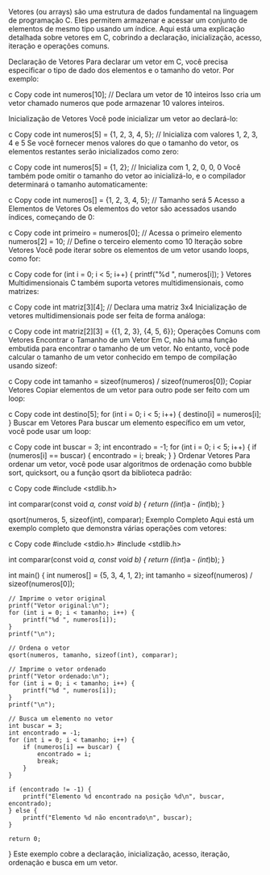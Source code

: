 Vetores (ou arrays) são uma estrutura de dados fundamental na linguagem de programação C. Eles permitem armazenar e acessar um conjunto de elementos de mesmo tipo usando um índice. Aqui está uma explicação detalhada sobre vetores em C, cobrindo a declaração, inicialização, acesso, iteração e operações comuns.

Declaração de Vetores
Para declarar um vetor em C, você precisa especificar o tipo de dado dos elementos e o tamanho do vetor. Por exemplo:

c
Copy code
int numeros[10]; // Declara um vetor de 10 inteiros
Isso cria um vetor chamado numeros que pode armazenar 10 valores inteiros.

Inicialização de Vetores
Você pode inicializar um vetor ao declará-lo:

c
Copy code
int numeros[5] = {1, 2, 3, 4, 5}; // Inicializa com valores 1, 2, 3, 4 e 5
Se você fornecer menos valores do que o tamanho do vetor, os elementos restantes serão inicializados como zero:

c
Copy code
int numeros[5] = {1, 2}; // Inicializa com 1, 2, 0, 0, 0
Você também pode omitir o tamanho do vetor ao inicializá-lo, e o compilador determinará o tamanho automaticamente:

c
Copy code
int numeros[] = {1, 2, 3, 4, 5}; // Tamanho será 5
Acesso a Elementos de Vetores
Os elementos do vetor são acessados usando índices, começando de 0:

c
Copy code
int primeiro = numeros[0]; // Acessa o primeiro elemento
numeros[2] = 10; // Define o terceiro elemento como 10
Iteração sobre Vetores
Você pode iterar sobre os elementos de um vetor usando loops, como for:

c
Copy code
for (int i = 0; i < 5; i++) {
    printf("%d ", numeros[i]);
}
Vetores Multidimensionais
C também suporta vetores multidimensionais, como matrizes:

c
Copy code
int matriz[3][4]; // Declara uma matriz 3x4
Inicialização de vetores multidimensionais pode ser feita de forma análoga:

c
Copy code
int matriz[2][3] = {{1, 2, 3}, {4, 5, 6}};
Operações Comuns com Vetores
Encontrar o Tamanho de um Vetor
Em C, não há uma função embutida para encontrar o tamanho de um vetor. No entanto, você pode calcular o tamanho de um vetor conhecido em tempo de compilação usando sizeof:

c
Copy code
int tamanho = sizeof(numeros) / sizeof(numeros[0]);
Copiar Vetores
Copiar elementos de um vetor para outro pode ser feito com um loop:

c
Copy code
int destino[5];
for (int i = 0; i < 5; i++) {
    destino[i] = numeros[i];
}
Buscar em Vetores
Para buscar um elemento específico em um vetor, você pode usar um loop:

c
Copy code
int buscar = 3;
int encontrado = -1;
for (int i = 0; i < 5; i++) {
    if (numeros[i] == buscar) {
        encontrado = i;
        break;
    }
}
Ordenar Vetores
Para ordenar um vetor, você pode usar algoritmos de ordenação como bubble sort, quicksort, ou a função qsort da biblioteca padrão:

c
Copy code
#include <stdlib.h>

int comparar(const void *a, const void *b) {
    return (*(int*)a - *(int*)b);
}

qsort(numeros, 5, sizeof(int), comparar);
Exemplo Completo
Aqui está um exemplo completo que demonstra várias operações com vetores:

c
Copy code
#include <stdio.h>
#include <stdlib.h>

int comparar(const void *a, const void *b) {
    return (*(int*)a - *(int*)b);
}

int main() {
    int numeros[] = {5, 3, 4, 1, 2};
    int tamanho = sizeof(numeros) / sizeof(numeros[0]);

    // Imprime o vetor original
    printf("Vetor original:\n");
    for (int i = 0; i < tamanho; i++) {
        printf("%d ", numeros[i]);
    }
    printf("\n");

    // Ordena o vetor
    qsort(numeros, tamanho, sizeof(int), comparar);

    // Imprime o vetor ordenado
    printf("Vetor ordenado:\n");
    for (int i = 0; i < tamanho; i++) {
        printf("%d ", numeros[i]);
    }
    printf("\n");

    // Busca um elemento no vetor
    int buscar = 3;
    int encontrado = -1;
    for (int i = 0; i < tamanho; i++) {
        if (numeros[i] == buscar) {
            encontrado = i;
            break;
        }
    }

    if (encontrado != -1) {
        printf("Elemento %d encontrado na posição %d\n", buscar, encontrado);
    } else {
        printf("Elemento %d não encontrado\n", buscar);
    }

    return 0;
}
Este exemplo cobre a declaração, inicialização, acesso, iteração, ordenação e busca em um vetor.
